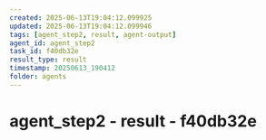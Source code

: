 ```yaml
---
created: 2025-06-13T19:04:12.099925
updated: 2025-06-13T19:04:12.099946
tags: [agent_step2, result, agent-output]
agent_id: agent_step2
task_id: f40db32e
result_type: result
timestamp: 20250613_190412
folder: agents
---
```


# agent_step2 - result - f40db32e

